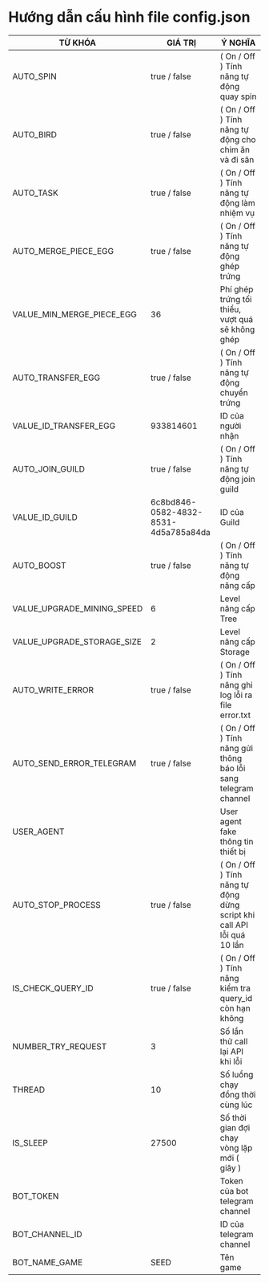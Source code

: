 # Hướng dẫn cấu hình file config.json
| TỪ KHÓA   | GIÁ TRỊ                              | Ý NGHĨA                                                                    |
|-----------|--------------------------------------|----------------------------------------------------------------------------|
| AUTO_SPIN | true / false                         | ( On / Off ) Tính năng tự động quay spin                                   |
| AUTO_BIRD | true / false                         | ( On / Off ) Tính năng tự động cho chim ăn và đi săn                       |
| AUTO_TASK | true / false                         | ( On / Off ) Tính năng tự động làm nhiệm vụ                                |
| AUTO_MERGE_PIECE_EGG | true / false                         | ( On / Off ) Tính năng tự động ghép trứng                                  |
| VALUE_MIN_MERGE_PIECE_EGG | 36                                   | Phí ghép trứng tối thiểu, vượt quá sẽ không ghép                           |
| AUTO_TRANSFER_EGG | true / false                         | ( On / Off ) Tính năng tự động chuyển trứng                                |
| VALUE_ID_TRANSFER_EGG | 933814601                            | ID của người nhận                                                          |
| AUTO_JOIN_GUILD | true / false                         | ( On / Off ) Tính năng tự động join guild                                  |
| VALUE_ID_GUILD | 6c8bd846-0582-4832-8531-4d5a785a84da | ID của Guild                                                               |
| AUTO_BOOST | true / false                         | ( On / Off ) Tính năng tự động nâng cấp                                    |
| VALUE_UPGRADE_MINING_SPEED | 6                                    | Level nâng cấp Tree                                                        |
| VALUE_UPGRADE_STORAGE_SIZE | 2                                    | Level nâng cấp Storage                                                     |
| AUTO_WRITE_ERROR | true / false | ( On / Off ) Tính năng ghi log lỗi ra file error.txt                                    |
| AUTO_SEND_ERROR_TELEGRAM | true / false | ( On / Off ) Tính năng gửi thông báo lỗi sang telegram channel                          |
| USER_AGENT |  | User agent fake thông tin thiết bị                                                      |
| AUTO_STOP_PROCESS | true / false | ( On / Off ) Tính năng tự động dừng script khi call API lỗi quá 10 lần                  |
| IS_CHECK_QUERY_ID | true / false | ( On / Off ) Tính năng kiểm tra query_id còn hạn không                                  |
| NUMBER_TRY_REQUEST | 3            | Số lần thử call lại API khi lỗi                                                         |
| THREAD | 10           | Số luồng chạy đồng thời cùng lúc                                                        |
| IS_SLEEP | 27500        | Số thời gian đợi chạy vòng lặp mới ( giây )                                             |
| BOT_TOKEN |              | Token của bot telegram channel                                                          |
| BOT_CHANNEL_ID |              | ID của telegram channel                                                                 |
| BOT_NAME_GAME | SEED                                  | Tên game                                                                   |
